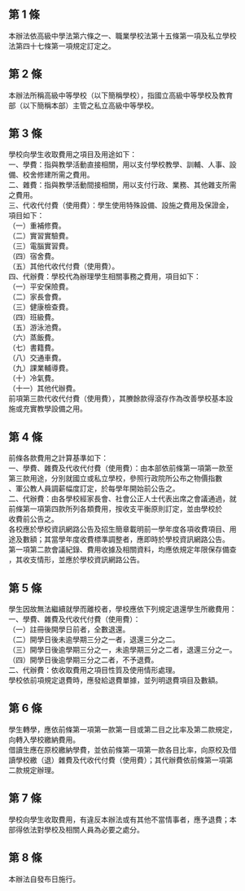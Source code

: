 第 1 條
-------
本辦法依高級中學法第六條之一、職業學校法第十五條第一項及私立學校  
法第四十七條第一項規定訂定之。

第 2 條
-------
本辦法所稱高級中等學校（以下簡稱學校），指國立高級中等學校及教育  
部（以下簡稱本部）主管之私立高級中等學校。

第 3 條
-------
學校向學生收取費用之項目及用途如下：  
一、學費：指與教學活動直接相關，用以支付學校教學、訓輔、人事、設  
    備、校舍修建所需之費用。  
二、雜費：指與教學活動間接相關，用以支付行政、業務、其他雜支所需  
    之費用。  
三、代收代付費（使用費）：學生使用特殊設備、設施之費用及保證金，  
    項目如下：  
（一）重補修費。  
（二）實習實驗費。  
（三）電腦實習費。  
（四）宿舍費。  
（五）其他代收代付費（使用費）。  
四、代辦費：學校代為辦理學生相關事務之費用，項目如下：  
（一）平安保險費。  
（二）家長會費。  
（三）健康檢查費。  
（四）班級費。  
（五）游泳池費。  
（六）蒸飯費。  
（七）書籍費。  
（八）交通車費。  
（九）課業輔導費。  
（十）冷氣費。  
（十一）其他代辦費。  
前項第三款代收代付費（使用費），其賸餘款得滾存作為改善學校基本設  
施或充實教學設備之用。

第 4 條
-------
前條各款費用之計算基準如下：  
一、學費、雜費及代收代付費（使用費）：由本部依前條第一項第一款至  
    第三款用途，分別就國立或私立學校，參照行政院所公布之物價指數  
    、軍公教人員調薪幅度訂定，於每學年開始前公告之。  
二、代辦費：由各學校經家長會、社會公正人士代表出席之會議通過，就  
    前條第一項第四款所列各類費用，按收支平衡原則訂定，並由學校於  
    收費前公告之。  
各校應於學校資訊網路公告及招生簡章載明前一學年度各項收費項目、用  
途及數額；其當學年度收費標準調整者，應即時於學校資訊網路公告。  
第一項第二款會議紀錄、費用收據及相關資料，均應依規定年限保存備查  
，其收支情形，並應於學校資訊網路公告。

第 5 條
-------
學生因故無法繼續就學而離校者，學校應依下列規定退還學生所繳費用：  
一、學費、雜費及代收代付費（使用費）：  
（一）註冊後開學日前者，全數退還。  
（二）開學日後未逾學期三分之一者，退還三分之二。  
（三）開學日後逾學期三分之一，未逾學期三分之二者，退還三分之一。  
（四）開學日後逾學期三分之二者，不予退費。  
二、代辦費：依收取費用之項目性質及使用情形處理。  
學校依前項規定退費時，應發給退費單據，並列明退費項目及數額。

第 6 條
-------
學生轉學，應依前條第一項第一款第一目或第二目之比率及第二款規定，  
向轉入學校繳納費用。  
借讀生應在原校繳納學費，並依前條第一項第一款各目比率，向原校及借  
讀學校繳（退）雜費及代收代付費（使用費）；其代辦費依前條第一項第  
二款規定辦理。

第 7 條
-------
學校向學生收取費用，有違反本辦法或有其他不當情事者，應予退費；本  
部得依法對學校及相關人員為必要之處分。

第 8 條
-------
本辦法自發布日施行。

